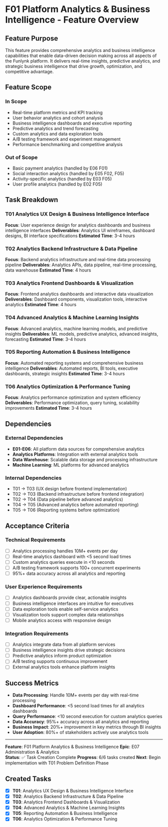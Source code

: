 # F01 Platform Analytics & Business Intelligence - Feature Overview

## Feature Purpose

This feature provides comprehensive analytics and business intelligence capabilities that enable data-driven decision making across all aspects of the Funlynk platform. It delivers real-time insights, predictive analytics, and strategic business intelligence that drive growth, optimization, and competitive advantage.

## Feature Scope

### In Scope
- Real-time platform metrics and KPI tracking
- User behavior analytics and cohort analysis
- Business intelligence dashboards and executive reporting
- Predictive analytics and trend forecasting
- Custom analytics and data exploration tools
- A/B testing framework and experiment management
- Performance benchmarking and competitive analysis

### Out of Scope
- Basic payment analytics (handled by E06 F01)
- Social interaction analytics (handled by E05 F02, F05)
- Activity-specific analytics (handled by E03 F05)
- User profile analytics (handled by E02 F05)

## Task Breakdown

### T01 Analytics UX Design & Business Intelligence Interface
**Focus**: User experience design for analytics dashboards and business intelligence interfaces
**Deliverables**: Analytics UI wireframes, dashboard designs, BI interface specifications
**Estimated Time**: 3-4 hours

### T02 Analytics Backend Infrastructure & Data Pipeline
**Focus**: Backend analytics infrastructure and real-time data processing pipeline
**Deliverables**: Analytics APIs, data pipeline, real-time processing, data warehouse
**Estimated Time**: 4 hours

### T03 Analytics Frontend Dashboards & Visualization
**Focus**: Frontend analytics dashboards and interactive data visualization
**Deliverables**: Dashboard components, visualization tools, interactive analytics
**Estimated Time**: 4 hours

### T04 Advanced Analytics & Machine Learning Insights
**Focus**: Advanced analytics, machine learning models, and predictive insights
**Deliverables**: ML models, predictive analytics, advanced insights, forecasting
**Estimated Time**: 3-4 hours

### T05 Reporting Automation & Business Intelligence
**Focus**: Automated reporting systems and comprehensive business intelligence
**Deliverables**: Automated reports, BI tools, executive dashboards, strategic insights
**Estimated Time**: 3-4 hours

### T06 Analytics Optimization & Performance Tuning
**Focus**: Analytics performance optimization and system efficiency
**Deliverables**: Performance optimization, query tuning, scalability improvements
**Estimated Time**: 3-4 hours

## Dependencies

### External Dependencies
- **E01-E06**: All platform data sources for comprehensive analytics
- **Analytics Platforms**: Integration with external analytics tools
- **Data Warehouse**: Scalable data storage and processing infrastructure
- **Machine Learning**: ML platforms for advanced analytics

### Internal Dependencies
- T01 → T03 (UX design before frontend implementation)
- T02 → T03 (Backend infrastructure before frontend integration)
- T02 → T04 (Data pipeline before advanced analytics)
- T04 → T05 (Advanced analytics before automated reporting)
- T05 → T06 (Reporting systems before optimization)

## Acceptance Criteria

### Technical Requirements
- [ ] Analytics processing handles 10M+ events per day
- [ ] Real-time analytics dashboard with <5 second load times
- [ ] Custom analytics queries execute in <10 seconds
- [ ] A/B testing framework supports 100+ concurrent experiments
- [ ] 95%+ data accuracy across all analytics and reporting

### User Experience Requirements
- [ ] Analytics dashboards provide clear, actionable insights
- [ ] Business intelligence interfaces are intuitive for executives
- [ ] Data exploration tools enable self-service analytics
- [ ] Visualization tools support complex data relationships
- [ ] Mobile analytics access with responsive design

### Integration Requirements
- [ ] Analytics integrate data from all platform services
- [ ] Business intelligence insights drive strategic decisions
- [ ] Predictive analytics inform product optimization
- [ ] A/B testing supports continuous improvement
- [ ] External analytics tools enhance platform insights

## Success Metrics

- **Data Processing**: Handle 10M+ events per day with real-time processing
- **Dashboard Performance**: <5 second load times for all analytics dashboards
- **Query Performance**: <10 second execution for custom analytics queries
- **Data Accuracy**: 95%+ accuracy across all analytics and reporting
- **Business Impact**: 20%+ improvement in key metrics through BI insights
- **User Adoption**: 80%+ of stakeholders actively use analytics tools

---

**Feature**: F01 Platform Analytics & Business Intelligence
**Epic**: E07 Administration & Analytics  
**Status**: ✅ Task Creation Complete
**Progress**: 6/6 tasks created
**Next**: Begin implementation with T01 Problem Definition Phase

## Created Tasks
- [x] **T01**: Analytics UX Design & Business Intelligence Interface
- [x] **T02**: Analytics Backend Infrastructure & Data Pipeline
- [x] **T03**: Analytics Frontend Dashboards & Visualization
- [x] **T04**: Advanced Analytics & Machine Learning Insights
- [x] **T05**: Reporting Automation & Business Intelligence
- [x] **T06**: Analytics Optimization & Performance Tuning
